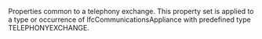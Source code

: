 Properties common to a telephony exchange. This property set is applied to a type or occurrence of IfcCommunicationsAppliance with predefined type TELEPHONYEXCHANGE.